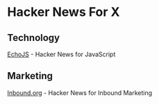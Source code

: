# Hacker News For X

## Technology

[EchoJS](http://www.echojs.com/) - Hacker News for JavaScript

## Marketing

[Inbound.org](http://inbound.org/) - Hacker News for Inbound Marketing
